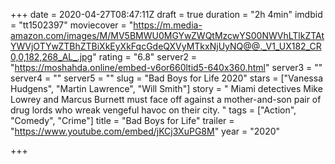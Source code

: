 +++
date = 2020-04-27T08:47:11Z
draft = true
duration = "2h 4min"
imdbid = "tt1502397"
moviecover = "https://m.media-amazon.com/images/M/MV5BMWU0MGYwZWQtMzcwYS00NWVhLTlkZTAtYWVjOTYwZTBhZTBiXkEyXkFqcGdeQXVyMTkxNjUyNQ@@._V1_UX182_CR0,0,182,268_AL_.jpg"
rating = "6.8"
server2 = "https://moshahda.online/embed-v6or660ltid5-640x360.html"
server3 = ""
server4 = ""
server5 = ""
slug = "Bad Boys for Life 2020"
stars = ["Vanessa Hudgens", "Martin Lawrence", "Will Smith"]
story = " Miami detectives Mike Lowrey and Marcus Burnett must face off against a mother-and-son pair of drug lords who wreak vengeful havoc on their city. "
tags = ["Action", "Comedy", "Crime"]
title = "Bad Boys for Life"
trailer = "https://www.youtube.com/embed/jKCj3XuPG8M"
year = "2020"

+++
